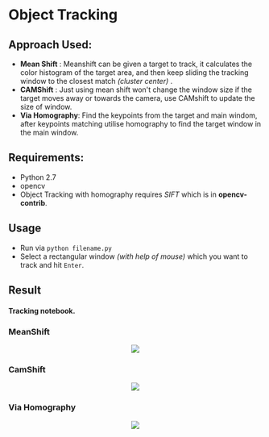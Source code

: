 # Object Tracking 

## Approach Used:
* **Mean Shift** : Meanshift can be given a target to track, it calculates the color histogram of the target area, and then keep sliding the tracking window to the closest match *(cluster center)* .
* **CAMShift** : Just using mean shift won't change the window size if the target moves away or towards the camera, use CAMshift to update the size of window. 
* **Via Homography**: Find the keypoints from the target and main windom, after keypoints matching utilise homography to find the target window in the main window.

## Requirements:
* Python 2.7
* opencv
* Object Tracking with homography requires *SIFT* which is in **opencv-contrib**.
## Usage 
* Run via `python filename.py`
* Select a rectangular window *(with help of mouse)* which you want to track and hit `Enter`.

## Result
#### Tracking notebook.
### MeanShift
<p align="center">
<img src = 'outputs/meanShift.gif' />
</p>

### CamShift
<p align="center">
<img src = 'outputs/camShift.gif' />
</p>


### Via Homography
<p align="center">
<img src = 'outputs/viahomo.gif' />
</p>
